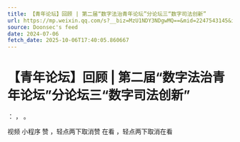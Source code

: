 ```yaml
---
title: 【青年论坛】回顾 | 第二届“数字法治青年论坛”分论坛三“数字司法创新”
url: https://mp.weixin.qq.com/s?__biz=MzU1NDY3NDgwMQ==&mid=2247543145&idx=3&sn=3dccc5e24f1626e2cf845f7f43d4e17d
source: Doonsec's feed
date: 2024-07-06
fetch_date: 2025-10-06T17:40:05.860667
---
```


# 【青年论坛】回顾 | 第二届“数字法治青年论坛”分论坛三“数字司法创新”

：
，
。

视频
小程序
赞
，轻点两下取消赞
在看
，轻点两下取消在看